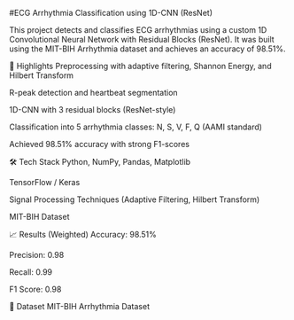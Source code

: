 #ECG Arrhythmia Classification using 1D-CNN (ResNet)

This project detects and classifies ECG arrhythmias using a custom 1D Convolutional Neural Network with Residual Blocks (ResNet). It was built using the MIT-BIH Arrhythmia dataset and achieves an accuracy of 98.51%.

📌 Highlights
Preprocessing with adaptive filtering, Shannon Energy, and Hilbert Transform

R-peak detection and heartbeat segmentation

1D-CNN with 3 residual blocks (ResNet-style)

Classification into 5 arrhythmia classes: N, S, V, F, Q (AAMI standard)

Achieved 98.51% accuracy with strong F1-scores

🛠 Tech Stack
Python, NumPy, Pandas, Matplotlib

TensorFlow / Keras

Signal Processing Techniques (Adaptive Filtering, Hilbert Transform)

MIT-BIH Dataset

📈 Results (Weighted)
Accuracy: 98.51%

Precision: 0.98

Recall: 0.99

F1 Score: 0.98

📎 Dataset
MIT-BIH Arrhythmia Dataset

